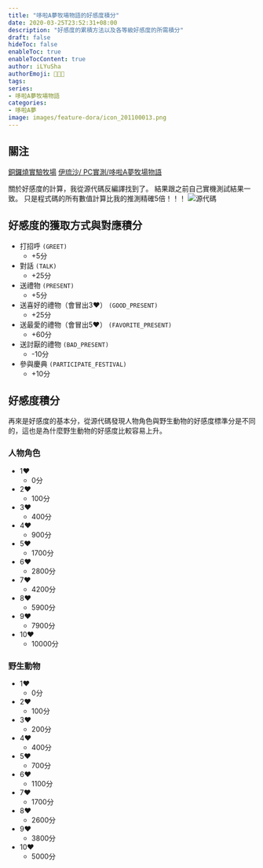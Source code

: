```yaml
---
title: "哆啦A夢牧場物語的好感度積分"
date: 2020-03-25T23:52:31+08:00
description: "好感度的累積方法以及各等級好感度的所需積分"
draft: false
hideToc: false
enableToc: true
enableTocContent: true
author: iLYuSha
authorEmoji: 👩🏿‍🚀
tags: 
series:
- 哆啦A夢牧場物語
categories:
- 哆啦A夢
image: images/feature-dora/icon_201100013.png
---
```

## 關注
[銅鑼燒實驗牧場](https://www.facebook.com/dorayakifarm/?modal=admin_todo_tour)
[伊琉沙/ PC實測/哆啦A夢牧場物語](https://docs.google.com/spreadsheets/d/1DjAbwpy9XUwY5iAoWFtHbHDwEne82c33R1dH83Qb7eY/)

關於好感度的計算，我從源代碼反編譯找到了。
結果跟之前自己實機測試結果一致。
只是程式碼的所有數值計算比我的推測精確5倍！！！
![源代碼](/images/post/LikabilityDegreeData.png)

## 好感度的獲取方式與對應積分
* 打招呼 `(GREET)`
    * +5分
* 對話 `(TALK)`
    * +25分
* 送禮物 `(PRESENT)`
    * +5分
* 送喜好的禮物（會冒出3♥） `(GOOD_PRESENT)`
    * +25分
* 送最愛的禮物（會冒出5♥） `(FAVORITE_PRESENT)`
    * +60分
* 送討厭的禮物 `(BAD_PRESENT)`
    * -10分
* 參與慶典 `(PARTICIPATE_FESTIVAL)`
    * +10分

## 好感度積分
再來是好感度的基本分，從源代碼發現人物角色與野生動物的好感度標準分是不同的，這也是為什麼野生動物的好感度比較容易上升。

### 人物角色
* 1♥
    * 0分
* 2♥
    * 100分
* 3♥  
    * 400分
* 4♥ 
    * 900分
* 5♥ 
    * 1700分
* 6♥ 
    * 2800分
* 7♥ 
    * 4200分
* 8♥ 
    * 5900分
* 9♥ 
    * 7900分
* 10♥    
    * 10000分

### 野生動物
* 1♥
    * 0分
* 2♥
    * 100分
* 3♥  
    * 200分
* 4♥ 
    * 400分
* 5♥ 
    * 700分
* 6♥ 
    * 1100分
* 7♥ 
    * 1700分
* 8♥ 
    * 2600分
* 9♥ 
    * 3800分
* 10♥    
    * 5000分